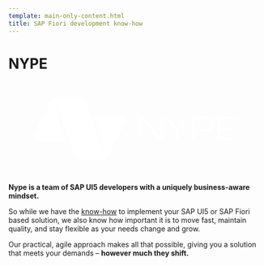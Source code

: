 ```yaml
---
template: main-only-content.html
title: SAP Fiori development know-how
---
```

# NYPE

<span class="twemoji extHomeLogoSVG"><svg version="1.2" xmlns="http://www.w3.org/2000/svg" viewBox="0 0 1000 368"><style>.a{fill:#fff}</style><path class="a" d="m600.1 137.6q-0.8 0-1.5 0.3-0.7 0.3-1.2 0.9-0.5 0.5-0.8 1.2-0.3 0.7-0.3 1.4v80.7l-69.1-81.3q-0.5-0.7-1.1-1.3-0.6-0.6-1.3-1-0.7-0.4-1.5-0.6-0.8-0.3-1.7-0.3h-1.8q-0.6 0-1.2 0.1-0.6 0.1-1.2 0.4-0.6 0.2-1.1 0.6-0.6 0.4-1 0.8-0.5 0.5-0.8 1-0.4 0.6-0.6 1.2-0.3 0.6-0.4 1.2-0.1 0.6-0.1 1.3v81.8q0 0.7 0.3 1.4 0.2 0.7 0.8 1.2 0.5 0.6 1.2 0.8 0.7 0.3 1.4 0.3 0.8 0 1.5-0.2 0.7-0.3 1.2-0.8 0.6-0.6 0.9-1.2 0.3-0.7 0.3-1.5v-80.8l69.4 81.8q0.4 0.6 1 1.1 0.6 0.5 1.3 0.9 0.7 0.3 1.5 0.5 0.7 0.2 1.5 0.2h1.6q1.3 0 2.5-0.5 1.2-0.4 2.1-1.3 1-1 1.5-2.1 0.5-1.2 0.5-2.5v-81.8q0-0.8-0.3-1.5-0.3-0.7-0.8-1.3-0.6-0.5-1.3-0.8-0.7-0.3-1.4-0.3z"></path><path class="a" d="m700.8 137.6c-1 0-2.2 0.2-3.5 2.2l-34.6 47.6-34.7-47.7q-0.2-0.5-0.6-0.9-0.4-0.4-0.8-0.7-0.5-0.2-1-0.4-0.5-0.1-1-0.1-0.4 0-0.7 0.1-0.4 0-0.7 0.2-0.4 0.1-0.7 0.3-0.3 0.2-0.5 0.5-0.3 0.2-0.5 0.6-0.2 0.3-0.3 0.6-0.1 0.4-0.2 0.8 0 0.4 0 0.7 0 0.3 0 0.6 0.1 0.3 0.1 0.6 0.1 0.2 0.2 0.5 0.1 0.3 0.2 0.5l37.3 50v32.4q0 0.8 0.3 1.4 0.3 0.7 0.9 1.3 0.5 0.5 1.2 0.8 0.7 0.2 1.5 0.2 0.7 0 1.4-0.3 0.7-0.2 1.2-0.8 0.5-0.5 0.8-1.2 0.3-0.7 0.3-1.4v-32.3l37.2-49.9q0.2-0.2 0.3-0.5 0.2-0.3 0.3-0.7 0.1-0.3 0.1-0.6 0-0.3 0-0.7 0.1-0.3 0-0.7-0.1-0.4-0.2-0.7-0.1-0.4-0.3-0.7-0.2-0.3-0.5-0.5-0.2-0.3-0.5-0.5-0.3-0.2-0.6-0.3-0.4-0.2-0.7-0.2-0.4-0.1-0.7-0.1z"></path><path fill-rule="evenodd" class="a" d="m803.1 166.2c0 6.6-2.5 28-34.2 28h-39.8v31.8q-0.1 0.8-0.4 1.4-0.3 0.7-0.8 1.3-0.5 0.5-1.2 0.8-0.7 0.2-1.5 0.2-0.7 0-1.4-0.3-0.7-0.2-1.2-0.8-0.6-0.5-0.8-1.2-0.3-0.7-0.3-1.4v-83.9q0-0.7 0.3-1.4 0.2-0.7 0.8-1.3 0.5-0.5 1.2-0.8 0.7-0.3 1.4-0.3h43.7c31.7 0 34.2 21.3 34.2 27.9zm-7.6 0c0-7.8-3.6-21.1-27.8-21.1h-38.6v42.2h38.6c24.2 0 27.8-13.2 27.8-21.1z"></path><path class="a" d="m896.5 222.6h-68.8v-35.2h50.6c0.9 0.1 1.8-0.3 2.4-1 0.7-0.6 1-1.5 1-2.4 0-0.9-0.3-1.8-1-2.5-0.6-0.6-1.5-1-2.4-1h-50.6v-35.3h68.8c1 0 1.8-0.3 2.5-1 0.6-0.6 1-1.5 1-2.4 0-1-0.4-1.8-1-2.5-0.7-0.6-1.5-1-2.5-1h-72.3q-0.7 0-1.3 0.3-0.7 0.2-1.2 0.7-0.4 0.5-0.7 1.1-0.3 0.7-0.3 1.4v84.2q0 0.7 0.3 1.3 0.3 0.7 0.7 1.2 0.5 0.4 1.2 0.7 0.6 0.3 1.3 0.3h72.3c1 0 1.8-0.4 2.5-1 0.6-0.7 1-1.6 1-2.5 0-0.9-0.4-1.8-1-2.5-0.7-0.6-1.5-1-2.5-1z"></path><path class="a" d="m458.2 155.4c-0.1-2.8-0.7-5.5-1.8-8.1-1.2-2.5-2.8-4.8-4.8-6.7-2-2-4.3-3.5-6.9-4.5-2.5-1.1-5.3-1.6-8.1-1.7h-99l45.2 168.9 74.2-140h-0.1q0.4-0.9 0.6-1.9 0.3-1 0.5-2 0.1-1 0.2-2 0.1-1 0-2z"></path><path class="a" d="m102 202.6v0.1q-0.5 1-0.9 2.2-0.4 1.1-0.7 2.3-0.2 1.2-0.3 2.4-0.1 1.2-0.1 2.4c0.1 2.6 0.7 5.2 1.7 7.6 1 2.3 2.4 4.5 4.2 6.4 1.7 1.9 3.8 3.5 6.2 4.7 2.3 1.1 4.8 1.8 7.4 2.1h101.2l-45.2-168.8z"></path><path class="a" d="m321.1 134.4l-22.7-60.8c-0.8-1.9-1.9-3.7-3.3-5.3-1.3-1.6-2.9-2.9-4.6-4.1-1.8-1.1-3.7-2-5.7-2.6-2-0.6-4-0.9-6.1-0.9h-92.6q-1.4 0-2.8 0.2-1.4 0.3-2.7 0.7-1.4 0.4-2.7 1-1.2 0.6-2.4 1.4l61.7 168.8 21.4 58.5c0.7 2.2 1.7 4.3 3.1 6.1 1.3 1.9 2.9 3.6 4.7 4.9 1.9 1.4 3.9 2.5 6.1 3.2 2.2 0.7 4.5 1.1 6.7 1.1h92.3q1.5 0 3-0.2 1.5-0.2 2.9-0.6 1.4-0.5 2.8-1.1 1.3-0.6 2.5-1.5l-61.7-168.8z"></path></svg></span>

**Nype is a team of SAP UI5 developers with a uniquely business-aware mindset.**

So while we have the [know-how](exp/index.md) to implement your SAP UI5 or SAP Fiori based solution, we also know how important it is to move fast, maintain quality, and stay flexible as your needs change and grow.

Our practical, agile approach makes all that possible, giving you a solution that meets your demands – **however much they shift.**

<div class="grid cards" markdown>

<!-- 
    ext:latest_blog_posts | 
    root=blog; 
    amount=3; 
    markdown=true; 
    title=:material-feather:{ .lg .middle } New on the blog; 
    read_more=:octicons-arrow-right-24: All blog posts;
-->
<!-- 
    ext:latest_blog_posts | 
    root=exp; 
    amount=3; 
    markdown=true; 
    title=:material-trophy:{ .lg .middle } Recent completions; 
    read_more=:octicons-arrow-right-24: All completed projects;
-->

</div>